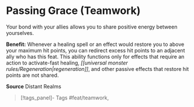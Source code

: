 ﻿---
cssclass: [feats]

---
# Passing Grace (Teamwork)

Your bond with your allies allows you to share positive energy between yourselves.

**Benefit:** Whenever a healing spell or an effect would restore you to above your maximum hit points, you can redirect excess hit points to an adjacent ally who has this feat. This ability functions only for effects that require an action to activate-fast healing, _[[universal monster rules/Regeneration|regeneration]]_, and other passive effects that restore hit points are not shared.

**Source** Distant Realms
>[!tags_panel]- Tags
> #feat/teamwork, 